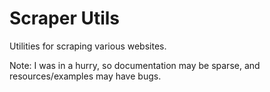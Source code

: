 # Scraper Utils
Utilities for scraping various websites.

Note: I was in a hurry, so documentation may be sparse, and resources/examples may have bugs.